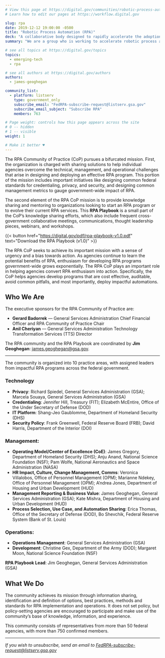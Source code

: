 ```yaml
---
# View this page at https://digital.gov/communities/robotic-process-automation-rpa
# Learn how to edit our pages at https://workflow.digital.gov

slug: rpa
date: 2019-12-12 19:00:00 -0500
title: "Robotic Process Automation (RPA)"
deck: "A collaborative body designed to rapidly accelerate the adoption of RPA technology across the federal government"
summary: "We are a group who is working to accelerate robotic process automation (RPA) adoption in the federal government."

# see all topics at https://digital.gov/topics
topics:
  - emerging-tech
  - rpa

# see all authors at https://digital.gov/authors
authors:
  - james-geoghegan

community_list:
  - platform: listserv
    type: government_only
    subscribe_email: "FedRPA-subscribe-request@listserv.gsa.gov"
    subscribe_email_subject: "Subscribe RPA"
    members: 763

# Page weight: controls how this page appears across the site
# 0 -- hidden
# 1 -- visible
weight: 1

# Make it better ♥
---
```


The RPA Community of Practice (CoP) pursues a bifurcated mission. First, the organization is charged with sharing solutions to help individual agencies overcome the technical, management, and operational challenges that arise in designing and deploying an effective RPA program. This portion of the mission includes important initiatives like designing common federal standards for credentialing, privacy, and security, and designing common management metrics to gauge government-wide impact of RPA.

The second element of the RPA CoP mission is to provide knowledge sharing and mentoring to organizations looking to start an RPA program or to evolve their current RPA services. This **RPA Playbook** is a small part of the CoP’s knowledge sharing efforts, which also include frequent cross-government collaborative meetings, communications, thought leadership pieces, webinars, and workshops.

{{< button href="https://digital.gov/pdf/rpa-playbook-v1.0.pdf" text="Download the RPA Playbook (v1.0)" >}}

The RPA CoP seeks to achieve its important mission with a sense of urgency and a bias towards action. As agencies continue to learn the potential benefits of RPA, enthusiasm for developing RPA programs government-wide grows exponentially. The RPA CoP plays an important role in helping agencies convert RPA enthusiasm into action. Specifically, the CoP helps agencies develop programs that are cost effective, auditable, avoid common pitfalls, and most importantly, deploy impactful automations.

## Who We Are

The executive sponsors for the RPA Community of Practice are:

- **Gerard Badorrek** — General Services Administration Chief Financial Officer and RPA Community of Practice Chair
- **Anil Cheriyan** — General Services Administration Technology Transformation Services (TTS) Director

The RPA community and the RPA Playbook are coordinated by **Jim Geoghegan**: [james.geoghegan@gsa.gov](mailto:james.geoghegan@gsa.gov).

---

The community is organized into 10 practice areas, with assigned leaders from impactful RPA programs across the federal government.

### Technology

- **Privacy**: Richard Spiedel, General Services Administration (GSA); Marcela Souaya, General Services Administration (GSA)
- **Credentialing**: Jennifer Hill, Treasury (FIT); Elizabeth McEntire, Office of the Under Secretary of Defense (DOD)
- **IT Platform**: Shang-Jeo Gaublomme, Department of Homeland Security (DHS)
- **Security Policy**: Frank Greenwell, Federal Reserve Board (FRB); David Harris, Department of the Interior (DOI)


### Management:

- **Operating Model/Center of Excellence (CoE)**: James Gregory, Department of Homeland Security (DHS); Anju Anand, National Science Foundation (NSF); Pam Wolfe, National Aeronautics and Space Administration (NASA)
- **HR Impact, Culture, Change Management, Comms**: Veronica Villalobos, Office of Personnel Management (OPM); Marianne Ndekey, Office of Personnel Management (OPM); A’ndrea Jones, Department of Housing and Urban Development (HUD)
- **Management Reporting & Business Value**: James Geoghegan, General Services Administration (GSA); Kate Mishra, Department of Housing and Urban Development (HUD)
- **Process Selection, Use Case, and Automation Sharing**: Erica Thomas, Office of the Secretary of Defense (DOD), Bo Shevchik, Federal Reserve System (Bank of St. Louis)


### Operations:

- **Operations Management**: General Services Administration (GSA)
- **Development**: Christine Gex, Department of the Army (DOD); Margaret Moon, National Science Foundation (NSF)

**RPA Playbook Lead**: Jim Geoghegan, General Services Administration (GSA)

## What We Do

The community achieves its mission through information sharing, identification and definition of options, best practices, methods and standards for RPA implementation and operations. It does not set policy, but policy-setting agencies are encouraged to participate and make use of the community’s base of knowledge, information, and experience.

This community consists of representatives from more than 50 federal agencies, with more than 750 confirmed members.

---

_If you wish to unsubscribe, send an email to [FedRPA-subscribe-request@listserv.gsa.gov](mailto:FedRPA-subscribe-request@listserv.gsa.gov)_ 
